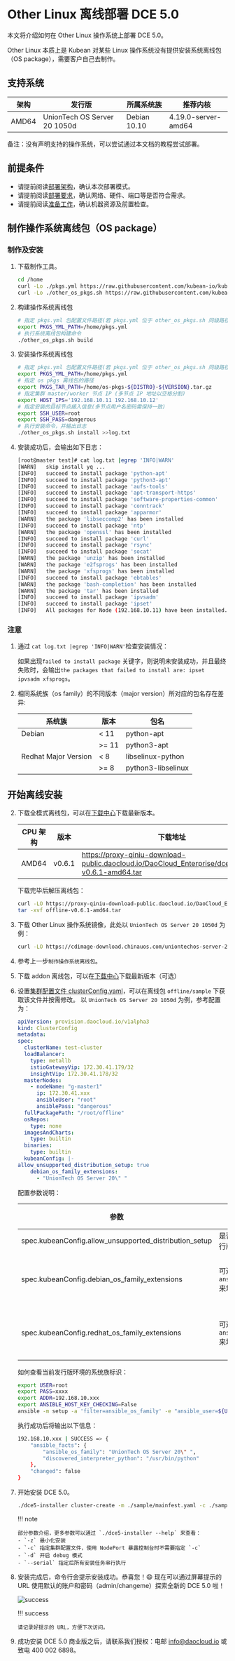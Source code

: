 # Other Linux 离线部署 DCE 5.0

本文将介绍如何在 Other Linux 操作系统上部署 DCE 5.0。

 Other Linux 本质上是 Kubean 对某些 Linux 操作系统没有提供安装系统离线包（OS package），需要客户自己去制作。

## 支持系统

| 架构  | 发行版                       | 所属系统族   | 推荐内核            |
| ----- | ---------------------------- | ------------ | ------------------- |
| AMD64 | UnionTech OS Server 20 1050d | Debian 10.10 | 4.19.0-server-amd64 |

备注：没有声明支持的操作系统，可以尝试通过本文档的教程尝试部署。

## 前提条件

- 请提前阅读[部署架构](../commercial/deploy-arch.md)，确认本次部署模式。
- 请提前阅读[部署要求](../commercial/deploy-requirements.md)，确认网络、硬件、端口等是否符合需求。
- 请提前阅读[准备工作](../commercial/prepare.md)，确认机器资源及前置检查。

## 制作操作系统离线包（OS package）

### 制作及安装

1. 下载制作工具。

   ```bash
   cd /home
   curl -Lo ./pkgs.yml https://raw.githubusercontent.com/kubean-io/kubean/main/build/os-packages/others/pkgs.yml
   curl -Lo ./other_os_pkgs.sh https://raw.githubusercontent.com/kubean-io/kubean/main/build/os-packages/others/other_os_pkgs.sh && chmod +x other_os_pkgs.sh
   ```

2. 构建操作系统离线包

   ```bash
   # 指定 pkgs.yml 包配置文件路径(若 pkgs.yml 位于 other_os_pkgs.sh 同级路径，则可以不设置此环境变量)
   export PKGS_YML_PATH=/home/pkgs.yml
   # 执行系统离线包构建命令
   ./other_os_pkgs.sh build
   ```

3. 安装操作系统离线包

   ```bash
   # 指定 pkgs.yml 包配置文件路径(若 pkgs.yml 位于 other_os_pkgs.sh 同级路径，则可以不设置此环境变量)
   export PKGS_YML_PATH=/home/pkgs.yml
   # 指定 os pkgs 离线包的路径
   export PKGS_TAR_PATH=/home/os-pkgs-${DISTRO}-${VERSION}.tar.gz
   # 指定集群 master/worker 节点 IP (多节点 IP 地址以空格分割)
   export HOST_IPS='192.168.10.11 192.168.10.12'
   # 指定安装的目标节点接入信息(多节点用户名密码需保持一致)
   export SSH_USER=root
   export SSH_PASS=dangerous
   # 执行安装命令，并输出日志
   ./other_os_pkgs.sh install >>log.txt
   ```

4. 安装成功后，会输出如下日志：

   ```bash
   [root@master test]# cat log.txt |egrep 'INFO|WARN'
   [WARN]   skip install yq ...
   [INFO]   succeed to install package 'python-apt'
   [INFO]   succeed to install package 'python3-apt'
   [INFO]   succeed to install package 'aufs-tools'
   [INFO]   succeed to install package 'apt-transport-https'
   [INFO]   succeed to install package 'software-properties-common'
   [INFO]   succeed to install package 'conntrack'
   [INFO]   succeed to install package 'apparmor'
   [WARN]   the package 'libseccomp2' has been installed
   [INFO]   succeed to install package 'ntp'
   [WARN]   the package 'openssl' has been installed
   [INFO]   succeed to install package 'curl'
   [INFO]   succeed to install package 'rsync'
   [INFO]   succeed to install package 'socat'
   [WARN]   the package 'unzip' has been installed
   [WARN]   the package 'e2fsprogs' has been installed
   [WARN]   the package 'xfsprogs' has been installed
   [INFO]   succeed to install package 'ebtables'
   [WARN]   the package 'bash-completion' has been installed
   [WARN]   the package 'tar' has been installed
   [INFO]   succeed to install package 'ipvsadm'
   [INFO]   succeed to install package 'ipset'
   [INFO]   All packages for Node (192.168.10.11) have been installed.
   ```

### 注意

1. 通过 `cat log.txt |egrep 'INFO|WARN'`检查安装情况：

   如果出现`failed to install package` 关键字，则说明未安装成功，并且最终失败时，会输出`the packages that failed to install are: ipset ipvsadm xfsprogs`。

2. 相同系统族（os family）的不同版本（major version）所对应的包名存在差异:

   | 系统族               | 版本  | 包名               |
   | -------------------- | ----- | ------------------ |
   | Debian               | < 11  | python-apt         |
   |                      | >= 11 | python3-apt        |
   | Redhat Major Version | < 8   | libselinux-python  |
   |                      | \>= 8 | python3-libselinux |

## 开始离线安装

2.  下载全模式离线包，可以在[下载中心](https://docs.daocloud.io/download/dce5/)下载最新版本。

    | CPU 架构 | 版本   | 下载地址                                                                                          |
    | -------- | ------ | ------------------------------------------------------------------------------------------------- |
    | AMD64    | v0.6.1 | https://proxy-qiniu-download-public.daocloud.io/DaoCloud_Enterprise/dce5/offline-v0.6.1-amd64.tar |

    下载完毕后解压离线包：

    ```bash
    curl -LO https://proxy-qiniu-download-public.daocloud.io/DaoCloud_Enterprise/dce5/offline-v0.6.1-amd64.tar
    tar -xvf offline-v0.6.1-amd64.tar
    ```

3.  下载 Other Linux 操作系统镜像，此处以 `UnionTech OS Server 20 1050d` 为例：

    ```bash
    curl -LO https://cdimage-download.chinauos.com/uniontechos-server-20-1050d-amd64.iso
    ```

4.  参考上一步`制作操作系统离线包`。

5.  下载 addon 离线包，可以在[下载中心](../../download/dce5.md)下载最新版本（可选）

6.  设置[集群配置文件 clusterConfig.yaml](../commercial/cluster-config.md)，可以在离线包 `offline/sample` 下获取该文件并按需修改。
    以 `UnionTech OS Server 20 1050d` 为例，参考配置为：

    ```yaml
    apiVersion: provision.daocloud.io/v1alpha3
    kind: ClusterConfig
    metadata:
    spec:
      clusterName: test-cluster
      loadBalancer:
        type: metallb
        istioGatewayVip: 172.30.41.179/32
        insightVip: 172.30.41.178/32
      masterNodes:
        - nodeName: "g-master1"
          ip: 172.30.41.xxx
          ansibleUser: "root"
          ansiblePass: "dangerous"
      fullPackagePath: "/root/offline"
      osRepos:
        type: none
      imagesAndCharts:
        type: builtin
      binaries:
        type: builtin
      kubeanConfig: |-
    allow_unsupported_distribution_setup: true
        debian_os_family_extensions:
          - "UnionTech OS Server 20\" "
    ```
    
    配置参数说明：
    
    | 参数                                                   | 说明                                  | 是否必填                   |
    | ------------------------------------------------------ | ------------------------------------- | -------------------------- |
    | spec.kubeanConfig.allow_unsupported_distribution_setup | 是否跳过已支持发行版检测              | 必填                       |
    | spec.kubeanConfig.debian_os_family_extensions          | 可通过查看 `ansible_os_family` 来填写 | 若为 Debian 系统族则需填写 |
    | spec.kubeanConfig.redhat_os_family_extensions          | 可通过查看 `ansible_os_family` 来填写 | 若为 Redhat 系统族则需填写 |
    
    如何查看当前发行版环境的系统族标识：
    
    ```bash
    export USER=root
    export PASS=xxxx
    export ADDR=192.168.10.xxx
    export ANSIBLE_HOST_KEY_CHECKING=False
    ansible -m setup -a 'filter=ansible_os_family' -e "ansible_user=${USER} ansible_password=${PASS}" -i ${ADDR}, all
    ```
    
    执行成功后将输出以下信息：
    
    ```bash
    192.168.10.xxx | SUCCESS => {
        "ansible_facts": {
            "ansible_os_family": "UnionTech OS Server 20\" ",
            "discovered_interpreter_python": "/usr/bin/python"
        },
        "changed": false
    }
    ```
    
6. 开始安装 DCE 5.0。

   ```bash
   ./dce5-installer cluster-create -m ./sample/mainfest.yaml -c ./sample/clusterConfig.yaml
   ```

   !!! note

       部分参数介绍，更多参数可以通过 `./dce5-installer --help` 来查看：
       - `-z` 最小化安装
       - `-c` 指定集群配置文件，使用 NodePort 暴露控制台时不需要指定 `-c`
       - `-d` 开启 debug 模式
       - `--serial` 指定后所有安装任务串行执行

7. 安装完成后，命令行会提示安装成功。恭喜您！:smile: 现在可以通过屏幕提示的 URL 使用默认的账户和密码（admin/changeme）探索全新的 DCE 5.0 啦！

   ![success](../images/success.png)

   !!! success

       请记录好提示的 URL，方便下次访问。

8. 成功安装 DCE 5.0 商业版之后，请联系我们授权：电邮 [info@daocloud.io](mailto:info@daocloud.io) 或致电 400 002 6898。
